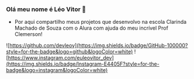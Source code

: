 ### Olá meu nome é Léo Vitor 👋

- Por aqui compartilho meus projetos que desenvolvo na escola Clarinda Machado de Souza com o Alura com ajuda do meu incrível Prof Clemerson!

![https://github.com/devleov](https://img.shields.io/badge/GitHub-100000?style=for-the-badge&logo=github&logoColor=white)
![https://www.instagram.com/euleovitor_dev](https://img.shields.io/badge/Instagram-E4405F?style=for-the-badge&logo=instagram&logoColor=white)
